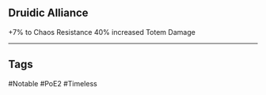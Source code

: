## Druidic Alliance
+7% to Chaos Resistance
40% increased Totem Damage

---
## Tags
#Notable
#PoE2
#Timeless
